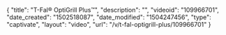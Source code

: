 {
    "title": "T-Fal&reg; OptiGrill Plus&trade;",
    "description": "",
    "videoid": "109966701",
    "date_created": "1502518087",
    "date_modified": "1504247456",
    "type": "captivate",
    "layout": "video",
    "url": "\/v\/t-fal-optigrill-plus\/109966701"
}